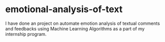# emotional-analysis-of-text
I have done an project on automate emotion analysis of textual comments and feedbacks using Machine Learning Algorithms as a part of my internship program.
